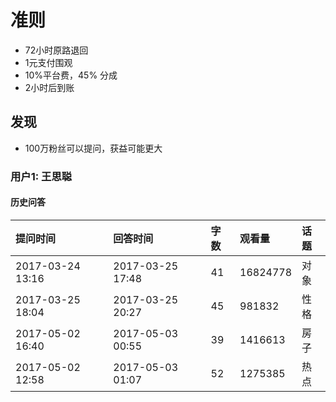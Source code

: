 
# 准则

- 72小时原路退回
- 1元支付围观
- 10%平台费，45% 分成
- 2小时后到账


## 发现

- 100万粉丝可以提问，获益可能更大



### 用户1: 王思聪

#### 历史问答

|提问时间|回答时间|字数|观看量|话题
|:---|:---|:---|:---|:---|
|2017-03-24 13:16|2017-03-25 17:48|41|16824778|对象|
|2017-03-25 18:04|2017-03-25 20:27|45|981832|性格|
|2017-05-02 16:40|2017-05-03 00:55|39|1416613|房子|
|2017-05-02 12:58|2017-05-03 01:07|52|1275385|热点|


